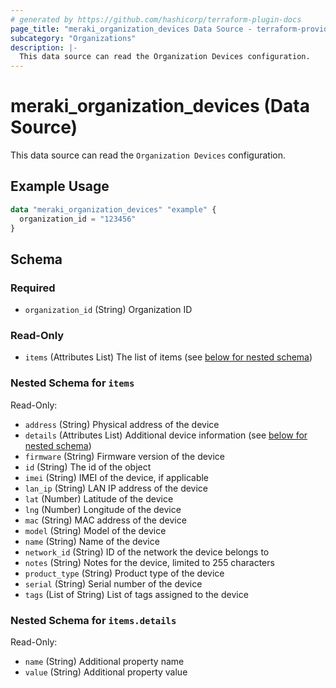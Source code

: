 ```yaml
---
# generated by https://github.com/hashicorp/terraform-plugin-docs
page_title: "meraki_organization_devices Data Source - terraform-provider-meraki"
subcategory: "Organizations"
description: |-
  This data source can read the Organization Devices configuration.
---
```


# meraki_organization_devices (Data Source)

This data source can read the `Organization Devices` configuration.

## Example Usage

```terraform
data "meraki_organization_devices" "example" {
  organization_id = "123456"
}
```

<!-- schema generated by tfplugindocs -->
## Schema

### Required

- `organization_id` (String) Organization ID

### Read-Only

- `items` (Attributes List) The list of items (see [below for nested schema](#nestedatt--items))

<a id="nestedatt--items"></a>
### Nested Schema for `items`

Read-Only:

- `address` (String) Physical address of the device
- `details` (Attributes List) Additional device information (see [below for nested schema](#nestedatt--items--details))
- `firmware` (String) Firmware version of the device
- `id` (String) The id of the object
- `imei` (String) IMEI of the device, if applicable
- `lan_ip` (String) LAN IP address of the device
- `lat` (Number) Latitude of the device
- `lng` (Number) Longitude of the device
- `mac` (String) MAC address of the device
- `model` (String) Model of the device
- `name` (String) Name of the device
- `network_id` (String) ID of the network the device belongs to
- `notes` (String) Notes for the device, limited to 255 characters
- `product_type` (String) Product type of the device
- `serial` (String) Serial number of the device
- `tags` (List of String) List of tags assigned to the device

<a id="nestedatt--items--details"></a>
### Nested Schema for `items.details`

Read-Only:

- `name` (String) Additional property name
- `value` (String) Additional property value
